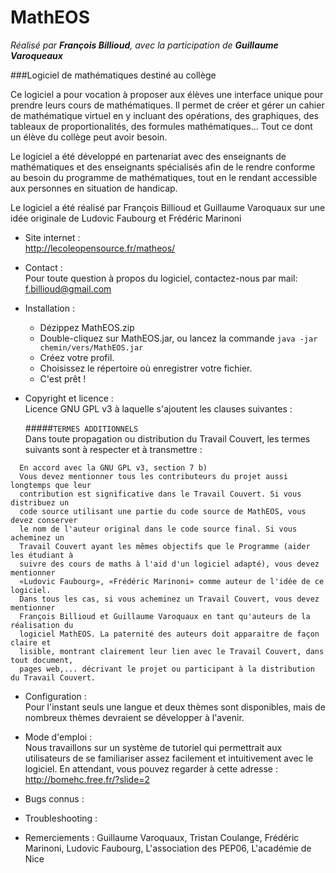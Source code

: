 MathEOS
=======
_Réalisé par **François Billioud**, avec la participation de **Guillaume Varoqueaux**_

###Logiciel de mathématiques destiné au collège

Ce logiciel a pour vocation à proposer aux élèves une interface unique pour prendre leurs cours de mathématiques. Il permet de créer et gérer un cahier de mathématique virtuel en y incluant des opérations, des graphiques, des tableaux de proportionalités, des formules mathématiques... Tout ce dont un élève du collège peut avoir besoin.

Le logiciel a été développé en partenariat avec des enseignants de mathématiques et des enseignants spécialisés afin de le rendre conforme au besoin du programme de mathématiques, tout en le rendant accessible aux personnes en situation de handicap.

Le logiciel a été réalisé par François Billioud et Guillaume Varoquaux sur une idée originale de Ludovic Faubourg et Frédéric Marinoni

* Site internet :<br>
  http://lecoleopensource.fr/matheos/

* Contact :<br/>
  Pour toute question à propos du logiciel, contactez-nous par mail:
f.billioud@gmail.com
 
 
* Installation :
  - Dézippez MathEOS.zip
  - Double-cliquez sur MathEOS.jar, ou lancez la commande `java -jar chemin/vers/MathEOS.jar`
  - Créez votre profil.
  - Choisissez le répertoire où enregistrer votre fichier.
  - C'est prêt !


* Copyright et licence :<br/>
  Licence GNU GPL v3 à laquelle s'ajoutent les clauses suivantes :

  #####`TERMES ADDITIONNELS`<br/>
Dans toute propagation ou distribution du Travail Couvert, les termes suivants
sont à respecter et à transmettre :
```
  En accord avec la GNU GPL v3, section 7 b)
  Vous devez mentionner tous les contributeurs du projet aussi longtemps que leur
  contribution est significative dans le Travail Couvert. Si vous distribuez un
  code source utilisant une partie du code source de MathEOS, vous devez conserver
  le nom de l'auteur original dans le code source final. Si vous acheminez un
  Travail Couvert ayant les mêmes objectifs que le Programme (aider les étudiant à
  suivre des cours de maths à l'aid d'un logiciel adapté), vous devez mentionner
  «Ludovic Faubourg», «Frédéric Marinoni» comme auteur de l'idée de ce logiciel.
  Dans tous les cas, si vous acheminez un Travail Couvert, vous devez mentionner
  François Billioud et Guillaume Varoquaux en tant qu'auteurs de la réalisation du
  logiciel MathEOS. La paternité des auteurs doit apparaitre de façon claire et
  lisible, montrant clairement leur lien avec le Travail Couvert, dans tout document,
  pages web,... décrivant le projet ou participant à la distribution du Travail Couvert.
```

* Configuration :<br/>
Pour l'instant seuls une langue et deux thèmes sont disponibles, mais de nombreux thèmes devraient se développer à l'avenir.

* Mode d'emploi :<br/>
Nous travaillons sur un système de tutoriel qui permettrait aux utilisateurs de se familiariser assez facilement et intuitivement avec le logiciel. En attendant, vous pouvez regarder à cette adresse :
http://bomehc.free.fr/?slide=2

* Bugs connus :


* Troubleshooting :


* Remerciements :
Guillaume Varoquaux,
Tristan Coulange,
Frédéric Marinoni,
Ludovic Faubourg,
L'association des PEP06,
L'académie de Nice
